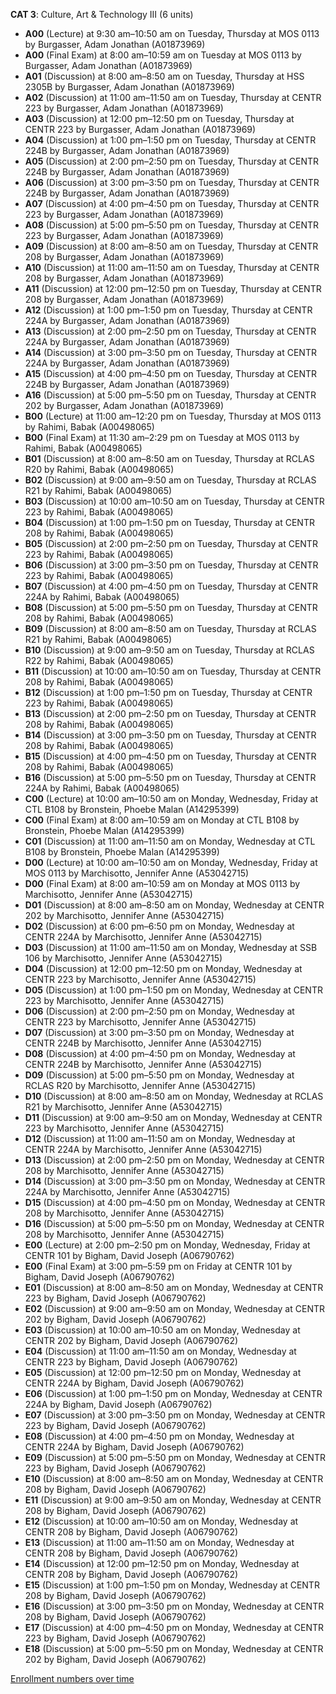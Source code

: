 **CAT 3**: Culture, Art & Technology III (6 units)

- **A00** (Lecture) at 9:30 am–10:50 am on Tuesday, Thursday at MOS 0113 by Burgasser, Adam Jonathan (A01873969)
- **A00** (Final Exam) at 8:00 am–10:59 am on Tuesday at MOS 0113 by Burgasser, Adam Jonathan (A01873969)
- **A01** (Discussion) at 8:00 am–8:50 am on Tuesday, Thursday at HSS 2305B by Burgasser, Adam Jonathan (A01873969)
- **A02** (Discussion) at 11:00 am–11:50 am on Tuesday, Thursday at CENTR 223 by Burgasser, Adam Jonathan (A01873969)
- **A03** (Discussion) at 12:00 pm–12:50 pm on Tuesday, Thursday at CENTR 223 by Burgasser, Adam Jonathan (A01873969)
- **A04** (Discussion) at 1:00 pm–1:50 pm on Tuesday, Thursday at CENTR 224B by Burgasser, Adam Jonathan (A01873969)
- **A05** (Discussion) at 2:00 pm–2:50 pm on Tuesday, Thursday at CENTR 224B by Burgasser, Adam Jonathan (A01873969)
- **A06** (Discussion) at 3:00 pm–3:50 pm on Tuesday, Thursday at CENTR 224B by Burgasser, Adam Jonathan (A01873969)
- **A07** (Discussion) at 4:00 pm–4:50 pm on Tuesday, Thursday at CENTR 223 by Burgasser, Adam Jonathan (A01873969)
- **A08** (Discussion) at 5:00 pm–5:50 pm on Tuesday, Thursday at CENTR 223 by Burgasser, Adam Jonathan (A01873969)
- **A09** (Discussion) at 8:00 am–8:50 am on Tuesday, Thursday at CENTR 208 by Burgasser, Adam Jonathan (A01873969)
- **A10** (Discussion) at 11:00 am–11:50 am on Tuesday, Thursday at CENTR 208 by Burgasser, Adam Jonathan (A01873969)
- **A11** (Discussion) at 12:00 pm–12:50 pm on Tuesday, Thursday at CENTR 208 by Burgasser, Adam Jonathan (A01873969)
- **A12** (Discussion) at 1:00 pm–1:50 pm on Tuesday, Thursday at CENTR 224A by Burgasser, Adam Jonathan (A01873969)
- **A13** (Discussion) at 2:00 pm–2:50 pm on Tuesday, Thursday at CENTR 224A by Burgasser, Adam Jonathan (A01873969)
- **A14** (Discussion) at 3:00 pm–3:50 pm on Tuesday, Thursday at CENTR 224A by Burgasser, Adam Jonathan (A01873969)
- **A15** (Discussion) at 4:00 pm–4:50 pm on Tuesday, Thursday at CENTR 224B by Burgasser, Adam Jonathan (A01873969)
- **A16** (Discussion) at 5:00 pm–5:50 pm on Tuesday, Thursday at CENTR 202 by Burgasser, Adam Jonathan (A01873969)
- **B00** (Lecture) at 11:00 am–12:20 pm on Tuesday, Thursday at MOS 0113 by Rahimi, Babak (A00498065)
- **B00** (Final Exam) at 11:30 am–2:29 pm on Tuesday at MOS 0113 by Rahimi, Babak (A00498065)
- **B01** (Discussion) at 8:00 am–8:50 am on Tuesday, Thursday at RCLAS R20 by Rahimi, Babak (A00498065)
- **B02** (Discussion) at 9:00 am–9:50 am on Tuesday, Thursday at RCLAS R21 by Rahimi, Babak (A00498065)
- **B03** (Discussion) at 10:00 am–10:50 am on Tuesday, Thursday at CENTR 223 by Rahimi, Babak (A00498065)
- **B04** (Discussion) at 1:00 pm–1:50 pm on Tuesday, Thursday at CENTR 208 by Rahimi, Babak (A00498065)
- **B05** (Discussion) at 2:00 pm–2:50 pm on Tuesday, Thursday at CENTR 223 by Rahimi, Babak (A00498065)
- **B06** (Discussion) at 3:00 pm–3:50 pm on Tuesday, Thursday at CENTR 223 by Rahimi, Babak (A00498065)
- **B07** (Discussion) at 4:00 pm–4:50 pm on Tuesday, Thursday at CENTR 224A by Rahimi, Babak (A00498065)
- **B08** (Discussion) at 5:00 pm–5:50 pm on Tuesday, Thursday at CENTR 208 by Rahimi, Babak (A00498065)
- **B09** (Discussion) at 8:00 am–8:50 am on Tuesday, Thursday at RCLAS R21 by Rahimi, Babak (A00498065)
- **B10** (Discussion) at 9:00 am–9:50 am on Tuesday, Thursday at RCLAS R22 by Rahimi, Babak (A00498065)
- **B11** (Discussion) at 10:00 am–10:50 am on Tuesday, Thursday at CENTR 208 by Rahimi, Babak (A00498065)
- **B12** (Discussion) at 1:00 pm–1:50 pm on Tuesday, Thursday at CENTR 223 by Rahimi, Babak (A00498065)
- **B13** (Discussion) at 2:00 pm–2:50 pm on Tuesday, Thursday at CENTR 208 by Rahimi, Babak (A00498065)
- **B14** (Discussion) at 3:00 pm–3:50 pm on Tuesday, Thursday at CENTR 208 by Rahimi, Babak (A00498065)
- **B15** (Discussion) at 4:00 pm–4:50 pm on Tuesday, Thursday at CENTR 208 by Rahimi, Babak (A00498065)
- **B16** (Discussion) at 5:00 pm–5:50 pm on Tuesday, Thursday at CENTR 224A by Rahimi, Babak (A00498065)
- **C00** (Lecture) at 10:00 am–10:50 am on Monday, Wednesday, Friday at CTL B108 by Bronstein, Phoebe Malan (A14295399)
- **C00** (Final Exam) at 8:00 am–10:59 am on Monday at CTL B108 by Bronstein, Phoebe Malan (A14295399)
- **C01** (Discussion) at 11:00 am–11:50 am on Monday, Wednesday at CTL B108 by Bronstein, Phoebe Malan (A14295399)
- **D00** (Lecture) at 10:00 am–10:50 am on Monday, Wednesday, Friday at MOS 0113 by Marchisotto, Jennifer Anne (A53042715)
- **D00** (Final Exam) at 8:00 am–10:59 am on Monday at MOS 0113 by Marchisotto, Jennifer Anne (A53042715)
- **D01** (Discussion) at 8:00 am–8:50 am on Monday, Wednesday at CENTR 202 by Marchisotto, Jennifer Anne (A53042715)
- **D02** (Discussion) at 6:00 pm–6:50 pm on Monday, Wednesday at CENTR 224A by Marchisotto, Jennifer Anne (A53042715)
- **D03** (Discussion) at 11:00 am–11:50 am on Monday, Wednesday at SSB 106 by Marchisotto, Jennifer Anne (A53042715)
- **D04** (Discussion) at 12:00 pm–12:50 pm on Monday, Wednesday at CENTR 223 by Marchisotto, Jennifer Anne (A53042715)
- **D05** (Discussion) at 1:00 pm–1:50 pm on Monday, Wednesday at CENTR 223 by Marchisotto, Jennifer Anne (A53042715)
- **D06** (Discussion) at 2:00 pm–2:50 pm on Monday, Wednesday at CENTR 223 by Marchisotto, Jennifer Anne (A53042715)
- **D07** (Discussion) at 3:00 pm–3:50 pm on Monday, Wednesday at CENTR 224B by Marchisotto, Jennifer Anne (A53042715)
- **D08** (Discussion) at 4:00 pm–4:50 pm on Monday, Wednesday at CENTR 224B by Marchisotto, Jennifer Anne (A53042715)
- **D09** (Discussion) at 5:00 pm–5:50 pm on Monday, Wednesday at RCLAS R20 by Marchisotto, Jennifer Anne (A53042715)
- **D10** (Discussion) at 8:00 am–8:50 am on Monday, Wednesday at RCLAS R21 by Marchisotto, Jennifer Anne (A53042715)
- **D11** (Discussion) at 9:00 am–9:50 am on Monday, Wednesday at CENTR 223 by Marchisotto, Jennifer Anne (A53042715)
- **D12** (Discussion) at 11:00 am–11:50 am on Monday, Wednesday at CENTR 224A by Marchisotto, Jennifer Anne (A53042715)
- **D13** (Discussion) at 2:00 pm–2:50 pm on Monday, Wednesday at CENTR 208 by Marchisotto, Jennifer Anne (A53042715)
- **D14** (Discussion) at 3:00 pm–3:50 pm on Monday, Wednesday at CENTR 224A by Marchisotto, Jennifer Anne (A53042715)
- **D15** (Discussion) at 4:00 pm–4:50 pm on Monday, Wednesday at CENTR 208 by Marchisotto, Jennifer Anne (A53042715)
- **D16** (Discussion) at 5:00 pm–5:50 pm on Monday, Wednesday at CENTR 208 by Marchisotto, Jennifer Anne (A53042715)
- **E00** (Lecture) at 2:00 pm–2:50 pm on Monday, Wednesday, Friday at CENTR 101 by Bigham, David Joseph (A06790762)
- **E00** (Final Exam) at 3:00 pm–5:59 pm on Friday at CENTR 101 by Bigham, David Joseph (A06790762)
- **E01** (Discussion) at 8:00 am–8:50 am on Monday, Wednesday at CENTR 223 by Bigham, David Joseph (A06790762)
- **E02** (Discussion) at 9:00 am–9:50 am on Monday, Wednesday at CENTR 202 by Bigham, David Joseph (A06790762)
- **E03** (Discussion) at 10:00 am–10:50 am on Monday, Wednesday at CENTR 202 by Bigham, David Joseph (A06790762)
- **E04** (Discussion) at 11:00 am–11:50 am on Monday, Wednesday at CENTR 223 by Bigham, David Joseph (A06790762)
- **E05** (Discussion) at 12:00 pm–12:50 pm on Monday, Wednesday at CENTR 224A by Bigham, David Joseph (A06790762)
- **E06** (Discussion) at 1:00 pm–1:50 pm on Monday, Wednesday at CENTR 224A by Bigham, David Joseph (A06790762)
- **E07** (Discussion) at 3:00 pm–3:50 pm on Monday, Wednesday at CENTR 223 by Bigham, David Joseph (A06790762)
- **E08** (Discussion) at 4:00 pm–4:50 pm on Monday, Wednesday at CENTR 224A by Bigham, David Joseph (A06790762)
- **E09** (Discussion) at 5:00 pm–5:50 pm on Monday, Wednesday at CENTR 223 by Bigham, David Joseph (A06790762)
- **E10** (Discussion) at 8:00 am–8:50 am on Monday, Wednesday at CENTR 208 by Bigham, David Joseph (A06790762)
- **E11** (Discussion) at 9:00 am–9:50 am on Monday, Wednesday at CENTR 208 by Bigham, David Joseph (A06790762)
- **E12** (Discussion) at 10:00 am–10:50 am on Monday, Wednesday at CENTR 208 by Bigham, David Joseph (A06790762)
- **E13** (Discussion) at 11:00 am–11:50 am on Monday, Wednesday at CENTR 208 by Bigham, David Joseph (A06790762)
- **E14** (Discussion) at 12:00 pm–12:50 pm on Monday, Wednesday at CENTR 208 by Bigham, David Joseph (A06790762)
- **E15** (Discussion) at 1:00 pm–1:50 pm on Monday, Wednesday at CENTR 208 by Bigham, David Joseph (A06790762)
- **E16** (Discussion) at 3:00 pm–3:50 pm on Monday, Wednesday at CENTR 208 by Bigham, David Joseph (A06790762)
- **E17** (Discussion) at 4:00 pm–4:50 pm on Monday, Wednesday at CENTR 223 by Bigham, David Joseph (A06790762)
- **E18** (Discussion) at 5:00 pm–5:50 pm on Monday, Wednesday at CENTR 202 by Bigham, David Joseph (A06790762)

[Enrollment numbers over time](./CAT3.tsv)
